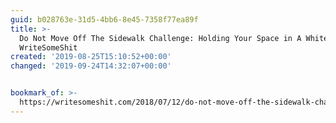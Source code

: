 ```yaml
---
guid: b028763e-31d5-4bb6-8e45-7358f77ea89f
title: >-
  Do Not Move Off The Sidewalk Challenge: Holding Your Space in A White World –
  WriteSomeShit
created: '2019-08-25T15:10:52+00:00'
changed: '2019-09-24T14:32:07+00:00'


bookmark_of: >-
  https://writesomeshit.com/2018/07/12/do-not-move-off-the-sidewalk-challenge-holding-your-space-in-a-white-world/
---
```


